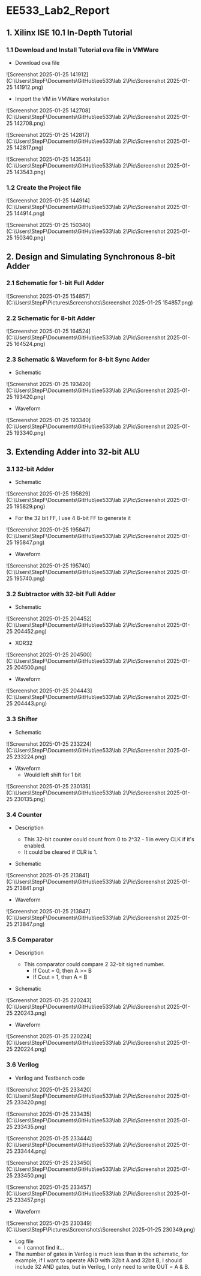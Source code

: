 # EE533_Lab2_Report

## 1. Xilinx ISE 10.1 In-Depth Tutorial

### 1.1 Download and Install Tutorial ova file in VMWare

* Download ova file

![Screenshot 2025-01-25 141912](C:\Users\StepF\Documents\GitHub\ee533\lab 2\Pic\Screenshot 2025-01-25 141912.png)

*  Import the VM in VMWare workstation

![Screenshot 2025-01-25 142708](C:\Users\StepF\Documents\GitHub\ee533\lab 2\Pic\Screenshot 2025-01-25 142708.png)

![Screenshot 2025-01-25 142817](C:\Users\StepF\Documents\GitHub\ee533\lab 2\Pic\Screenshot 2025-01-25 142817.png)

![Screenshot 2025-01-25 143543](C:\Users\StepF\Documents\GitHub\ee533\lab 2\Pic\Screenshot 2025-01-25 143543.png)

### 1.2 Create the Project file

![Screenshot 2025-01-25 144914](C:\Users\StepF\Documents\GitHub\ee533\lab 2\Pic\Screenshot 2025-01-25 144914.png)

![Screenshot 2025-01-25 150340](C:\Users\StepF\Documents\GitHub\ee533\lab 2\Pic\Screenshot 2025-01-25 150340.png)

## 2. Design and Simulating Synchronous 8-bit Adder

### 2.1 Schematic for 1-bit Full Adder

![Screenshot 2025-01-25 154857](C:\Users\StepF\Pictures\Screenshots\Screenshot 2025-01-25 154857.png)

### 2.2 Schematic for 8-bit Adder

![Screenshot 2025-01-25 164524](C:\Users\StepF\Documents\GitHub\ee533\lab 2\Pic\Screenshot 2025-01-25 164524.png)

### 2.3 Schematic & Waveform for 8-bit Sync Adder

* Schematic

![Screenshot 2025-01-25 193420](C:\Users\StepF\Documents\GitHub\ee533\lab 2\Pic\Screenshot 2025-01-25 193420.png)

* Waveform

![Screenshot 2025-01-25 193340](C:\Users\StepF\Documents\GitHub\ee533\lab 2\Pic\Screenshot 2025-01-25 193340.png)

## 3. Extending Adder into 32-bit ALU

### 3.1 32-bit Adder

* Schematic

![Screenshot 2025-01-25 195829](C:\Users\StepF\Documents\GitHub\ee533\lab 2\Pic\Screenshot 2025-01-25 195829.png)

* For the 32 bit FF, I use 4 8-bit FF to generate it

![Screenshot 2025-01-25 195847](C:\Users\StepF\Documents\GitHub\ee533\lab 2\Pic\Screenshot 2025-01-25 195847.png)

* Waveform

![Screenshot 2025-01-25 195740](C:\Users\StepF\Documents\GitHub\ee533\lab 2\Pic\Screenshot 2025-01-25 195740.png)

### 3.2 Subtractor with 32-bit Full Adder

* Schematic

![Screenshot 2025-01-25 204452](C:\Users\StepF\Documents\GitHub\ee533\lab 2\Pic\Screenshot 2025-01-25 204452.png)

* XOR32

![Screenshot 2025-01-25 204500](C:\Users\StepF\Documents\GitHub\ee533\lab 2\Pic\Screenshot 2025-01-25 204500.png)

* Waveform

![Screenshot 2025-01-25 204443](C:\Users\StepF\Documents\GitHub\ee533\lab 2\Pic\Screenshot 2025-01-25 204443.png)

### 3.3 Shifter

* Schematic

![Screenshot 2025-01-25 233224](C:\Users\StepF\Documents\GitHub\ee533\lab 2\Pic\Screenshot 2025-01-25 233224.png)

* Waveform
  * Would left shift for 1 bit

![Screenshot 2025-01-25 230135](C:\Users\StepF\Documents\GitHub\ee533\lab 2\Pic\Screenshot 2025-01-25 230135.png)

### 3.4 Counter

* Description
  * This 32-bit counter could count from 0 to 2^32 - 1 in every CLK if it's enabled.
  * It could be cleared if CLR is 1.

* Schematic

![Screenshot 2025-01-25 213841](C:\Users\StepF\Documents\GitHub\ee533\lab 2\Pic\Screenshot 2025-01-25 213841.png)

* Waveform

![Screenshot 2025-01-25 213847](C:\Users\StepF\Documents\GitHub\ee533\lab 2\Pic\Screenshot 2025-01-25 213847.png)

### 3.5 Comparator

* Description
  * This comparator could compare 2 32-bit signed number.
    * If Cout = 0, then A >= B
    * If Cout = 1, then A < B

* Schematic

![Screenshot 2025-01-25 220243](C:\Users\StepF\Documents\GitHub\ee533\lab 2\Pic\Screenshot 2025-01-25 220243.png)

* Waveform

![Screenshot 2025-01-25 220224](C:\Users\StepF\Documents\GitHub\ee533\lab 2\Pic\Screenshot 2025-01-25 220224.png)

### 3.6 Verilog

* Verilog and Testbench code

![Screenshot 2025-01-25 233420](C:\Users\StepF\Documents\GitHub\ee533\lab 2\Pic\Screenshot 2025-01-25 233420.png)

![Screenshot 2025-01-25 233435](C:\Users\StepF\Documents\GitHub\ee533\lab 2\Pic\Screenshot 2025-01-25 233435.png)

![Screenshot 2025-01-25 233444](C:\Users\StepF\Documents\GitHub\ee533\lab 2\Pic\Screenshot 2025-01-25 233444.png)

![Screenshot 2025-01-25 233450](C:\Users\StepF\Documents\GitHub\ee533\lab 2\Pic\Screenshot 2025-01-25 233450.png)

![Screenshot 2025-01-25 233457](C:\Users\StepF\Documents\GitHub\ee533\lab 2\Pic\Screenshot 2025-01-25 233457.png)

* Waveform

![Screenshot 2025-01-25 230349](C:\Users\StepF\Pictures\Screenshots\Screenshot 2025-01-25 230349.png)

* Log file
  * I cannot find it...
* The number of gates in Verilog is much less than in the schematic, for example, if I want to operate AND with 32bit A and 32bit B, I should include 32 AND gates, but in Verilog, I only need to write OUT = A & B.